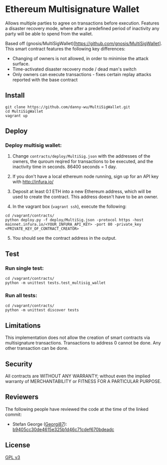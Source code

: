 Ethereum Multisignature Wallet
===================

Allows multiple parties to agree on transactions before execution. Features a disaster recovery mode, where after a predefined period of inactivity any party will be able to spend from the wallet.

Based off (gnosis/MultiSigWallet)[https://github.com/gnosis/MultiSigWallet]. This smart contract features the following key differences:

* Changing of owners is not allowed, in order to minimise the attack surface.
* Time-activated disaster recovery mode / dead man's switch
* Only owners can execute transactions - fixes certain replay attacks reported with the base contract

Install
-------------
```
git clone https://github.com/danny-wu/MultiSigWallet.git
cd MultiSigWallet
vagrant up
```

Deploy
-------------

### Deploy multisig wallet:

1. Change `contracts/deploy/MultiSig.json` with the addresses of the owners, the quroum reqired for transactions to be executed, and the inactivity time in seconds. 86400 seconds = 1 day.

2. If you don't have a local ethereum node running, sign up for an API key with http://infura.io/

3. Deposit at least 0.1 ETH into a new Ethereum address, which will be used to create the contract. This address doesn't have to be an owner.

4. In the vagrant box (`vagrant ssh`), execute the following:

```
cd /vagrant/contracts/
python deploy.py -f deploy/MultiSig.json -protocol https -host mainnet.infura.io/<YOUR_INFURA_API_KEY> -port 80 -private_key <PRIVATE_KEY_OF_CONTRACT_CREATOR>
```

5. You should see the contract address in the output.

Test
-------------
### Run single test:
```
cd /vagrant/contracts/
python -m unittest tests.test_multisig_wallet
```
### Run all tests:
```
cd /vagrant/contracts/
python -m unittest discover tests
```

Limitations
-------------
This implementation does not allow the creation of smart contracts via multisignature transactions.
Transactions to address 0 cannot be done. Any other transaction can be done.

Security
-------------
All contracts are WITHOUT ANY WARRANTY; without even the implied warranty of MERCHANTABILITY or FITNESS FOR A PARTICULAR PURPOSE.

Reviewers
-------------
The following people have reviewed the code at the time of the linked commit:
- Stefan George ([Georgi87](https://github.com/Georgi87)): [b9405cc30de4615e325b1d46c71cdef670bdeadc](https://github.com/ConsenSys/MultiSigWallet/tree/b9405cc30de4615e325b1d46c71cdef670bdeadc)

License
-------------
[GPL v3](https://www.gnu.org/licenses/gpl-3.0.txt)
